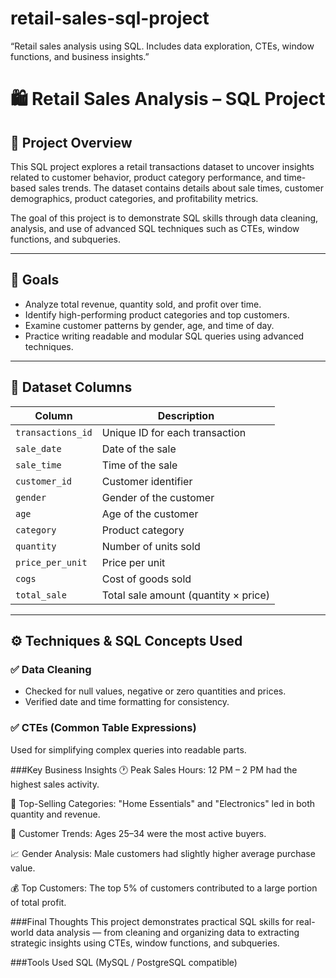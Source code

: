 # retail-sales-sql-project
“Retail sales analysis using SQL. Includes data exploration, CTEs, window functions, and business insights.”
# 🛍️ Retail Sales Analysis – SQL Project

## 📌 Project Overview

This SQL project explores a retail transactions dataset to uncover insights related to customer behavior, product category performance, and time-based sales trends. The dataset contains details about sale times, customer demographics, product categories, and profitability metrics.

The goal of this project is to demonstrate SQL skills through data cleaning, analysis, and use of advanced SQL techniques such as CTEs, window functions, and subqueries.

---

## 🎯 Goals

- Analyze total revenue, quantity sold, and profit over time.
- Identify high-performing product categories and top customers.
- Examine customer patterns by gender, age, and time of day.
- Practice writing readable and modular SQL queries using advanced techniques.

---

## 🧩 Dataset Columns

| Column             | Description                                |
|--------------------|--------------------------------------------|
| `transactions_id`  | Unique ID for each transaction             |
| `sale_date`        | Date of the sale                           |
| `sale_time`        | Time of the sale                           |
| `customer_id`      | Customer identifier                        |
| `gender`           | Gender of the customer                     |
| `age`              | Age of the customer                        |
| `category`         | Product category                           |
| `quantity`         | Number of units sold                       |
| `price_per_unit`   | Price per unit                             |
| `cogs`             | Cost of goods sold                         |
| `total_sale`       | Total sale amount (quantity × price)       |

---

## ⚙️ Techniques & SQL Concepts Used

### ✅ Data Cleaning
- Checked for null values, negative or zero quantities and prices.
- Verified date and time formatting for consistency.

### ✅ CTEs (Common Table Expressions)
Used for simplifying complex queries into readable parts.

###Key Business Insights
🕐 Peak Sales Hours: 12 PM – 2 PM had the highest sales activity.

🛒 Top-Selling Categories: "Home Essentials" and "Electronics" led in both quantity and revenue.

👥 Customer Trends: Ages 25–34 were the most active buyers.

📈 Gender Analysis: Male customers had slightly higher average purchase value.

💰 Top Customers: The top 5% of customers contributed to a large portion of total profit.

###Final Thoughts
This project demonstrates practical SQL skills for real-world data analysis — from cleaning and organizing data to extracting strategic insights using CTEs, window functions, and subqueries.

###Tools Used
SQL (MySQL / PostgreSQL compatible)

